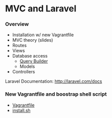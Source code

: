 MVC and Laravel
===============

### Overview

* Installation w/ new Vagrantfile
* MVC theory (slides)
* Routes
* Views
* Database access
	* [Query Builder](http://laravel.com/docs/queries)
	* Models
* Controllers

Laravel Documentation: http://laravel.com/docs

### New Vagrantfile and boostrap shell script

* [Vagrantfile](https://raw2.github.com/skaterdav85/Vagrant-Setup/master/Vagrantfile)
* [install.sh](https://raw2.github.com/skaterdav85/Vagrant-Setup/master/install.sh)